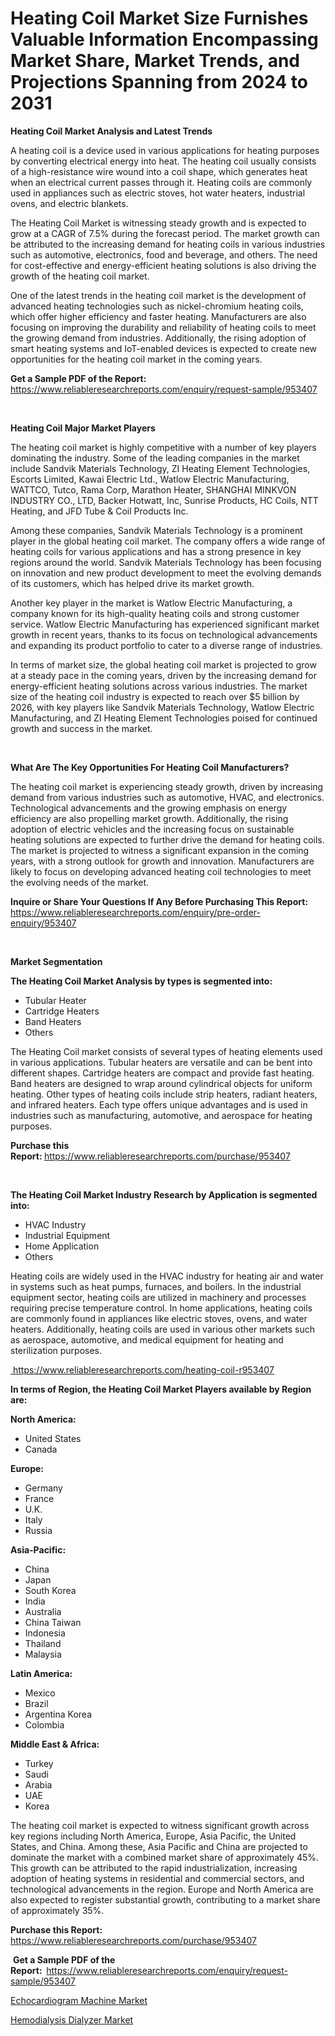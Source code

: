<p><h1>Heating Coil Market Size Furnishes Valuable Information Encompassing Market Share, Market Trends, and Projections Spanning from 2024 to 2031</h1></p><p><strong>Heating Coil Market Analysis and Latest Trends</strong></p>
<p><p>A heating coil is a device used in various applications for heating purposes by converting electrical energy into heat. The heating coil usually consists of a high-resistance wire wound into a coil shape, which generates heat when an electrical current passes through it. Heating coils are commonly used in appliances such as electric stoves, hot water heaters, industrial ovens, and electric blankets.</p><p>The Heating Coil Market is witnessing steady growth and is expected to grow at a CAGR of 7.5% during the forecast period. The market growth can be attributed to the increasing demand for heating coils in various industries such as automotive, electronics, food and beverage, and others. The need for cost-effective and energy-efficient heating solutions is also driving the growth of the heating coil market.</p><p>One of the latest trends in the heating coil market is the development of advanced heating technologies such as nickel-chromium heating coils, which offer higher efficiency and faster heating. Manufacturers are also focusing on improving the durability and reliability of heating coils to meet the growing demand from industries. Additionally, the rising adoption of smart heating systems and IoT-enabled devices is expected to create new opportunities for the heating coil market in the coming years.</p></p>
<p><strong>Get a Sample PDF of the Report:&nbsp;</strong> <a href="https://www.reliableresearchreports.com/enquiry/request-sample/953407">https://www.reliableresearchreports.com/enquiry/request-sample/953407</a></p>
<p>&nbsp;</p>
<p><strong>Heating Coil Major Market Players</strong></p>
<p><p>The heating coil market is highly competitive with a number of key players dominating the industry. Some of the leading companies in the market include Sandvik Materials Technology, ZI Heating Element Technologies, Escorts Limited, Kawai Electric Ltd., Watlow Electric Manufacturing, WATTCO, Tutco, Rama Corp, Marathon Heater, SHANGHAI MINKVON INDUSTRY CO., LTD, Backer Hotwatt, Inc, Sunrise Products, HC Coils, NTT Heating, and JFD Tube & Coil Products Inc.</p><p>Among these companies, Sandvik Materials Technology is a prominent player in the global heating coil market. The company offers a wide range of heating coils for various applications and has a strong presence in key regions around the world. Sandvik Materials Technology has been focusing on innovation and new product development to meet the evolving demands of its customers, which has helped drive its market growth.</p><p>Another key player in the market is Watlow Electric Manufacturing, a company known for its high-quality heating coils and strong customer service. Watlow Electric Manufacturing has experienced significant market growth in recent years, thanks to its focus on technological advancements and expanding its product portfolio to cater to a diverse range of industries.</p><p>In terms of market size, the global heating coil market is projected to grow at a steady pace in the coming years, driven by the increasing demand for energy-efficient heating solutions across various industries. The market size of the heating coil industry is expected to reach over $5 billion by 2026, with key players like Sandvik Materials Technology, Watlow Electric Manufacturing, and ZI Heating Element Technologies poised for continued growth and success in the market.</p></p>
<p>&nbsp;</p>
<p><strong>What Are The Key Opportunities For Heating Coil Manufacturers?</strong></p>
<p><p>The heating coil market is experiencing steady growth, driven by increasing demand from various industries such as automotive, HVAC, and electronics. Technological advancements and the growing emphasis on energy efficiency are also propelling market growth. Additionally, the rising adoption of electric vehicles and the increasing focus on sustainable heating solutions are expected to further drive the demand for heating coils. The market is projected to witness a significant expansion in the coming years, with a strong outlook for growth and innovation. Manufacturers are likely to focus on developing advanced heating coil technologies to meet the evolving needs of the market.</p></p>
<p><strong>Inquire or Share Your Questions If Any Before Purchasing This Report:</strong> <a href="https://www.reliableresearchreports.com/enquiry/pre-order-enquiry/953407">https://www.reliableresearchreports.com/enquiry/pre-order-enquiry/953407</a></p>
<p>&nbsp;</p>
<p><strong>Market Segmentation</strong></p>
<p><strong>The Heating Coil Market Analysis by types is segmented into:</strong></p>
<p><ul><li>Tubular Heater</li><li>Cartridge Heaters</li><li>Band Heaters</li><li>Others</li></ul></p>
<p><p>The Heating Coil market consists of several types of heating elements used in various applications. Tubular heaters are versatile and can be bent into different shapes. Cartridge heaters are compact and provide fast heating. Band heaters are designed to wrap around cylindrical objects for uniform heating. Other types of heating coils include strip heaters, radiant heaters, and infrared heaters. Each type offers unique advantages and is used in industries such as manufacturing, automotive, and aerospace for heating purposes.</p></p>
<p><strong>Purchase this Report:&nbsp;</strong><a href="https://www.reliableresearchreports.com/purchase/953407">https://www.reliableresearchreports.com/purchase/953407</a></p>
<p>&nbsp;</p>
<p><strong>The Heating Coil Market Industry Research by Application is segmented into:</strong></p>
<p><ul><li>HVAC Industry</li><li>Industrial Equipment</li><li>Home Application</li><li>Others</li></ul></p>
<p><p>Heating coils are widely used in the HVAC industry for heating air and water in systems such as heat pumps, furnaces, and boilers. In the industrial equipment sector, heating coils are utilized in machinery and processes requiring precise temperature control. In home applications, heating coils are commonly found in appliances like electric stoves, ovens, and water heaters. Additionally, heating coils are used in various other markets such as aerospace, automotive, and medical equipment for heating and sterilization purposes.</p></p>
<p><a href="https://www.reliableresearchreports.com/heating-coil-r953407">&nbsp;https://www.reliableresearchreports.com/heating-coil-r953407</a></p>
<p><strong>In terms of Region, the Heating Coil Market Players available by Region are:</strong></p>
<p>
    <p> <strong> North America: </strong>
        <ul>
            <li>United States</li>
            <li>Canada</li>
        </ul>
        </p> 
    <p> <strong> Europe: </strong>
        <ul>
            <li>Germany</li>
            <li>France</li>
            <li>U.K.</li>
            <li>Italy</li>
            <li>Russia</li>
        </ul>
        </p> 
    <p> <strong> Asia-Pacific: </strong>
        <ul>
            <li>China</li>
            <li>Japan</li>
            <li>South Korea</li>
            <li>India</li>
            <li>Australia</li>
            <li>China Taiwan</li>
            <li>Indonesia</li>
            <li>Thailand</li>
            <li>Malaysia</li>
        </ul>
        </p> 
    <p> <strong> Latin America: </strong>
        <ul>
            <li>Mexico</li>
            <li>Brazil</li>
            <li>Argentina Korea</li>
            <li>Colombia</li>
        </ul>
        </p> 
    <p> <strong> Middle East & Africa: </strong>
        <ul>
            <li>Turkey</li>
            <li>Saudi</li>
            <li>Arabia</li>
            <li>UAE</li>
            <li>Korea</li>
        </ul>
    </p>
    </p>
<p><p>The heating coil market is expected to witness significant growth across key regions including North America, Europe, Asia Pacific, the United States, and China. Among these, Asia Pacific and China are projected to dominate the market with a combined market share of approximately 45%. This growth can be attributed to the rapid industrialization, increasing adoption of heating systems in residential and commercial sectors, and technological advancements in the region. Europe and North America are also expected to register substantial growth, contributing to a market share of approximately 35%.</p></p>
<p><strong>Purchase this Report: </strong><a href="https://www.reliableresearchreports.com/purchase/953407">https://www.reliableresearchreports.com/purchase/953407</a></p>
<p>&nbsp;<strong>Get a Sample PDF of the Report:&nbsp;&nbsp;</strong><a href="https://www.reliableresearchreports.com/enquiry/request-sample/953407">https://www.reliableresearchreports.com/enquiry/request-sample/953407</a></p>
<p><strong></strong></p>
<p><p><a href="https://view.publitas.com/reportprime-1/navigating-the-global-echocardiogram-machine-market-landscape-trends-forecasts-and-impact-analysis-2024-2031-covered-in-173-pages/">Echocardiogram Machine Market</a></p><p><a href="https://view.publitas.com/reportprime-1/hemodialysis-dialyzer-market-industry-trends-and-forecast-for-period-from-2024-to-2031/">Hemodialysis Dialyzer Market</a></p></p>